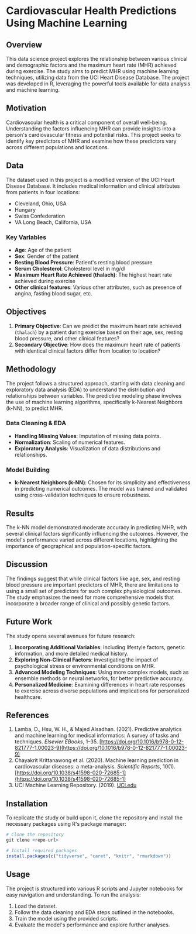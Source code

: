 # Cardiovascular Health Predictions Using Machine Learning

## Overview

This data science project explores the relationship between various clinical and demographic factors and the maximum heart rate (MHR) achieved during exercise. The study aims to predict MHR using machine learning techniques, utilizing data from the UCI Heart Disease Database. The project was developed in R, leveraging the powerful tools available for data analysis and machine learning.

## Motivation

Cardiovascular health is a critical component of overall well-being. Understanding the factors influencing MHR can provide insights into a person's cardiovascular fitness and potential risks. This project seeks to identify key predictors of MHR and examine how these predictors vary across different populations and locations.

## Data

The dataset used in this project is a modified version of the UCI Heart Disease Database. It includes medical information and clinical attributes from patients in four locations:

- Cleveland, Ohio, USA
- Hungary
- Swiss Confederation
- VA Long Beach, California, USA

### Key Variables

- **Age**: Age of the patient
- **Sex**: Gender of the patient
- **Resting Blood Pressure**: Patient's resting blood pressure
- **Serum Cholesterol**: Cholesterol level in mg/dl
- **Maximum Heart Rate Achieved (thalach)**: The highest heart rate achieved during exercise
- **Other clinical features**: Various other attributes, such as presence of angina, fasting blood sugar, etc.

## Objectives

1. **Primary Objective**: Can we predict the maximum heart rate achieved (`thalach`) by a patient during exercise based on their age, sex, resting blood pressure, and other clinical features?
2. **Secondary Objective**: How does the maximum heart rate of patients with identical clinical factors differ from location to location?

## Methodology

The project follows a structured approach, starting with data cleaning and exploratory data analysis (EDA) to understand the distribution and relationships between variables. The predictive modeling phase involves the use of machine learning algorithms, specifically k-Nearest Neighbors (k-NN), to predict MHR.

### Data Cleaning & EDA

- **Handling Missing Values**: Imputation of missing data points.
- **Normalization**: Scaling of numerical features.
- **Exploratory Analysis**: Visualization of data distributions and relationships.

### Model Building

- **k-Nearest Neighbors (k-NN)**: Chosen for its simplicity and effectiveness in predicting numerical outcomes. The model was trained and validated using cross-validation techniques to ensure robustness.

## Results

The k-NN model demonstrated moderate accuracy in predicting MHR, with several clinical factors significantly influencing the outcomes. However, the model's performance varied across different locations, highlighting the importance of geographical and population-specific factors.

## Discussion

The findings suggest that while clinical factors like age, sex, and resting blood pressure are important predictors of MHR, there are limitations to using a small set of predictors for such complex physiological outcomes. The study emphasizes the need for more comprehensive models that incorporate a broader range of clinical and possibly genetic factors.

## Future Work

The study opens several avenues for future research:

1. **Incorporating Additional Variables**: Including lifestyle factors, genetic information, and more detailed medical history.
2. **Exploring Non-Clinical Factors**: Investigating the impact of psychological stress or environmental conditions on MHR.
3. **Advanced Modeling Techniques**: Using more complex models, such as ensemble methods or neural networks, for better predictive accuracy.
4. **Personalized Medicine**: Examining differences in heart rate responses to exercise across diverse populations and implications for personalized healthcare.

## References

1. Lamba, D., Hsu, W. H., & Majed Alsadhan. (2021). Predictive analytics and machine learning for medical informatics: A survey of tasks and techniques. *Elsevier EBooks*, 1–35. [https://doi.org/10.1016/b978-0-12-821777-1.00023-9](https://doi.org/10.1016/b978-0-12-821777-1.00023-9)
2. Chayakrit Krittanawong et al. (2020). Machine learning prediction in cardiovascular diseases: a meta-analysis. *Scientific Reports*, 10(1). [https://doi.org/10.1038/s41598-020-72685-1](https://doi.org/10.1038/s41598-020-72685-1)
3. UCI Machine Learning Repository. (2019). [UCI.edu](https://archive.ics.uci.edu/dataset/45/heart+disease)

## Installation

To replicate the study or build upon it, clone the repository and install the necessary packages using R's package manager:

```R
# Clone the repository
git clone <repo-url>

# Install required packages
install.packages(c("tidyverse", "caret", "knitr", "rmarkdown"))
```
## Usage

The project is structured into various R scripts and Jupyter notebooks for easy navigation and understanding. To run the analysis:

1. Load the dataset.
2. Follow the data cleaning and EDA steps outlined in the notebooks.
3. Train the model using the provided scripts.
4. Evaluate the model's performance and explore further analyses.
